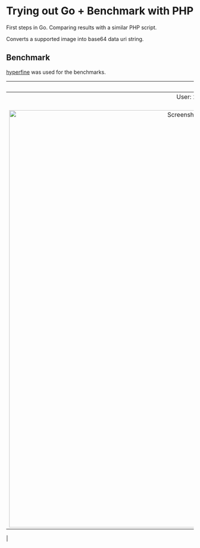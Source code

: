 # Trying out Go + Benchmark with PHP

First steps in Go. Comparing results with a similar PHP script.

Converts a supported image into base64 data uri string.

## Benchmark

[hyperfine](https://github.com/sharkdp/hyperfine) was used for the benchmarks.

| PHP (PHP 7.3.3)  | Go (go1.12.1 darwin/amd64) | Node (v11.13.0) |
| :-------------: | :-------------: | :-------------: |
| User: 20.6ms, System: 9.8ms <br> 74 runs | User: 5.1ms, System: 2.2ms <br> 286 runs | User: 72.9ms, System: 18.7ms <br> 30 runs |
|<img width="1122" alt="Screenshot 2019-04-03 at 02 24 04" src="https://user-images.githubusercontent.com/6123841/55442537-becd1c00-55b7-11e9-8d53-5ab7d3f207ad.png">|<img width="1122" alt="Screenshot 2019-04-03 at 02 25 08" src="https://user-images.githubusercontent.com/6123841/55442538-becd1c00-55b7-11e9-96c8-3591b8695f36.png">| <img width="1122" alt="Screenshot 2019-04-03 at 03 57 33" src="https://user-images.githubusercontent.com/6123841/55445574-b16a5e80-55c4-11e9-84af-aa0c6bfca89c.png">
 |
